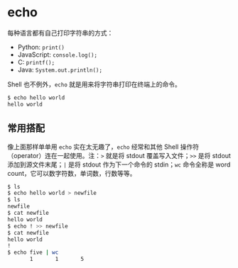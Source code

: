 # echo

每种语言都有自己打印字符串的方式：

- Python: `print()`
- JavaScript: `console.log();`
- C: `printf();`
- Java: `System.out.println();`

Shell 也不例外，`echo` 就是用来将字符串打印在终端上的命令。

```bash
$ echo hello world
hello world
```

## 常用搭配

像上面那样单单用 `echo` 实在太无趣了，`echo` 经常和其他 Shell 操作符（operator）连在一起使用。注：`>` 就是将 stdout 覆盖写入文件；`>>` 是将 stdout 添加到源文件末尾；`|` 是将 stdout 作为下一个命令的 stdin；`wc` 命令全称是 word count，它可以数字符数，单词数，行数等等。

```bash
$ ls
$ echo hello world > newfile
$ ls
newfile
$ cat newfile
hello world
$ echo ! >> newfile
$ cat newfile
hello world
!
$ echo five | wc
       1       1       5
```